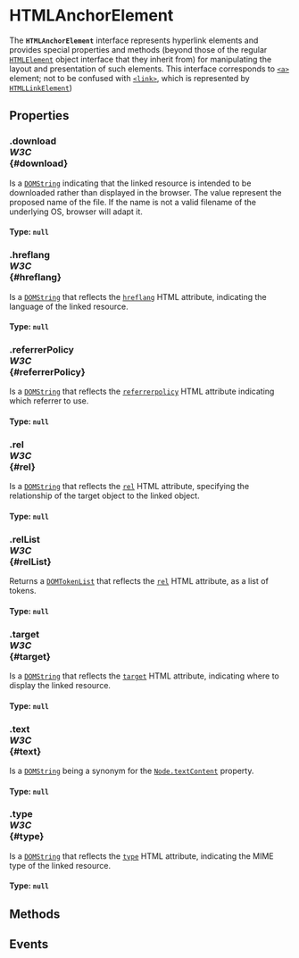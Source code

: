 # HTMLAnchorElement

<div class='overview'>The <strong><code>HTMLAnchorElement</code></strong> interface represents hyperlink elements and provides special properties and methods (beyond those of the regular <a href="/en-US/docs/Web/API/HTMLElement" title="The HTMLElement interface represents any HTML element. Some elements directly implement this interface, while others implement it via an interface that inherits it."><code>HTMLElement</code></a> object interface that they inherit from) for manipulating the layout and presentation of such elements. This interface corresponds to <code><a href="/en-US/docs/Web/HTML/Element/a">&lt;a&gt;</a></code> element; not to be confused with <code><a href="/en-US/docs/Web/HTML/Element/link">&lt;link&gt;</a></code>, which is represented by <code><a href="/en-US/docs/Web/API/HTMLLinkElement">HTMLLinkElement</a></code>)</div>

## Properties

### .download <div class="specs"><i>W3C</i></div> {#download}

Is a <a href="/en-US/docs/Web/API/DOMString" title="DOMString is a UTF-16 String. As JavaScript already uses such strings, DOMString is mapped directly to a String."><code>DOMString</code></a> indicating that the linked resource is intended to be downloaded rather than displayed in the browser. The value represent the proposed name of the file. If the name is not a valid filename of the underlying OS, browser will adapt it.

#### **Type**: `null`

### .hreflang <div class="specs"><i>W3C</i></div> {#hreflang}

Is a <a href="/en-US/docs/Web/API/DOMString" title="DOMString is a UTF-16 String. As JavaScript already uses such strings, DOMString is mapped directly to a String."><code>DOMString</code></a> that reflects the <code><a href="/en-US/docs/Web/HTML/Element/a#attr-hreflang">hreflang</a></code> HTML attribute, indicating the language of the linked resource.

#### **Type**: `null`

### .referrerPolicy <div class="specs"><i>W3C</i></div> {#referrerPolicy}

Is a <a href="/en-US/docs/Web/API/DOMString" title="DOMString is a UTF-16 String. As JavaScript already uses such strings, DOMString is mapped directly to a String."><code>DOMString</code></a> that reflects the <code><a href="/en-US/docs/Web/HTML/Element/a#attr-referrerpolicy">referrerpolicy</a></code> HTML attribute indicating which referrer to use.

#### **Type**: `null`

### .rel <div class="specs"><i>W3C</i></div> {#rel}

Is a <a href="/en-US/docs/Web/API/DOMString" title="DOMString is a UTF-16 String. As JavaScript already uses such strings, DOMString is mapped directly to a String."><code>DOMString</code></a> that reflects the <code><a href="/en-US/docs/Web/HTML/Element/a#attr-rel">rel</a></code> HTML attribute, specifying the relationship of the target object to the linked object.

#### **Type**: `null`

### .relList <div class="specs"><i>W3C</i></div> {#relList}

Returns a <a href="/en-US/docs/Web/API/DOMTokenList" title="The DOMTokenList interface represents a set of space-separated tokens. Such a set is returned by Element.classList, HTMLLinkElement.relList, HTMLAnchorElement.relList, HTMLAreaElement.relList, HTMLIframeElement.sandbox, or HTMLOutputElement.htmlFor. It is indexed beginning with 0 as with JavaScript Array objects. DOMTokenList is always case-sensitive."><code>DOMTokenList</code></a> that reflects the <code><a href="/en-US/docs/Web/HTML/Element/a#attr-rel">rel</a></code> HTML attribute, as a list of tokens.

#### **Type**: `null`

### .target <div class="specs"><i>W3C</i></div> {#target}

Is a <a href="/en-US/docs/Web/API/DOMString" title="DOMString is a UTF-16 String. As JavaScript already uses such strings, DOMString is mapped directly to a String."><code>DOMString</code></a> that reflects the <code><a href="/en-US/docs/Web/HTML/Element/a#attr-target">target</a></code> HTML attribute, indicating where to display the linked resource.

#### **Type**: `null`

### .text <div class="specs"><i>W3C</i></div> {#text}

Is a <a href="/en-US/docs/Web/API/DOMString" title="DOMString is a UTF-16 String. As JavaScript already uses such strings, DOMString is mapped directly to a String."><code>DOMString</code></a> being a synonym for the <a href="/en-US/docs/Web/API/Node/textContent" title="The textContent property of the Node interface represents the text content of the node and its descendants."><code>Node.textContent</code></a> property.

#### **Type**: `null`

### .type <div class="specs"><i>W3C</i></div> {#type}

Is a <a href="/en-US/docs/Web/API/DOMString" title="DOMString is a UTF-16 String. As JavaScript already uses such strings, DOMString is mapped directly to a String."><code>DOMString</code></a> that reflects the <code><a href="/en-US/docs/Web/HTML/Element/a#attr-type">type</a></code> HTML attribute, indicating the MIME type of the linked resource.

#### **Type**: `null`

## Methods

## Events
